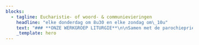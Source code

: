 ```yaml
---
blocks:
  - tagline: Eucharistie- of woord- & communievieringen
    headline: "elke donderdag om 8u30 en elke zondag om\_10u"
    text: "### **ONZE WERKGROEP LITURGIE**\n\nSamen met de parochiepriesters bereiden we de zondags- en feestdagvieringen voor. We vinden het belangrijk om doorheen het jaar en op de hoogdagen elkaar te bemoedigen, te steunen en te dragen in gelovig samenzijn.\_\_\n\n### **Heb je ideeën of wil je meedoen, laat het ons weten!**&#xA;&#xA;\n"
    _template: hero
---
```


